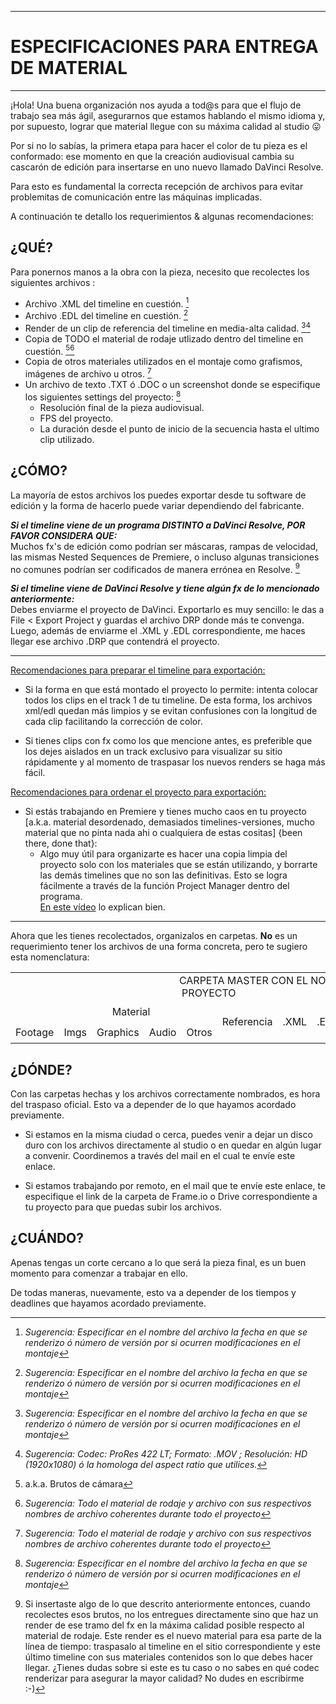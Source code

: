 ---------------------------------------------
# ESPECIFICACIONES PARA ENTREGA DE MATERIAL #
---------------------------------------------

¡Hola! Una buena organización nos ayuda a tod@s para que 
el flujo de trabajo sea más ágil, asegurarnos que 
estamos hablando el mismo idioma y, por supuesto, 
lograr que material llegue con su máxima calidad al studio :stuck_out_tongue:

Por si no lo sabías, la primera etapa para hacer el color de 
tu pieza es el conformado: ese momento en que la creación 
audiovisual cambia su cascarón de edición para 
insertarse en uno nuevo llamado DaVinci Resolve.  

Para esto es fundamental la correcta recepción de 
archivos para evitar problemitas de comunicación 
entre las máquinas implicadas. 

A continuación te detallo los requerimientos & algunas recomendaciones: 


## ¿QUÉ? ##
Para ponernos manos a la obra con la pieza, 
necesito que recolectes los siguientes archivos :

+ Archivo .XML del timeline en cuestión. [^1]
+ Archivo .EDL del timeline en cuestión. [^1]
+ Render de un clip de referencia del timeline en media-alta calidad. [^1][^2]
+ Copia de TODO el material de rodaje utlizado dentro del timeline en cuestión. [^3][^4]
+ Copia de otros materiales utilizados en el montaje como grafismos, imágenes de archivo u otros. [^4]
+ Un archivo de texto .TXT ó .DOC o un screenshot donde se especifique los siguientes settings del proyecto: [^1]
	+ Resolución final de la pieza audiovisual.
	+ FPS del proyecto.
	+ La duración desde el punto de inicio de la secuencia hasta el ultimo clip utilizado.

[^1]: *Sugerencia: Especificar en el nombre del archivo la fecha en que se renderizo ó número de versión por si ocurren modificaciones en el montaje*
[^2]: *Sugerencia: Codec: ProRes 422 LT; Formato: .MOV ; Resolución: HD (1920x1080) ó la homologa del aspect ratio que utilices.*
[^3]: a.k.a. Brutos de cámara
[^4]: *Sugerencia: Todo el material de rodaje y archivo con sus respectivos nombres de archivo coherentes durante todo el proyecto*


## ¿CÓMO? ##
La mayoría de estos archivos los puedes exportar desde
tu software de edición y la forma de hacerlo puede variar
dependiendo del fabricante.

***Si el timeline viene de un programa DISTINTO a DaVinci Resolve, POR FAVOR CONSIDERA QUE:*** \
Muchos fx's de edición como podrían ser máscaras, rampas de velocidad, las mismas Nested Sequences de Premiere, o incluso algunas transiciones no comunes podrían ser codificados de manera errónea en Resolve. [^5]

***Si el timeline viene de DaVinci Resolve y tiene algún fx de lo mencionado anteriormente:*** \
Debes enviarme el proyecto de DaVinci. Exportarlo es muy sencillo: le das a File < Export Project y guardas el archivo DRP donde más te convenga. Luego, además de enviarme el .XML y .EDL correspondiente, me haces llegar ese archivo .DRP que contendrá el proyecto.
	
	
[^5]: Si insertaste algo de lo que descrito anteriormente entonces, cuando recolectes esos brutos, no los entregues directamente sino que haz un render de ese tramo del fx en la máxima calidad posible respecto al material de rodaje. Este render es el nuevo material para esa parte de la línea de tiempo: traspasalo al timeline en el sitio correspondiente y este último timeline con sus materiales contenidos son lo que debes hacer llegar. ¿Tienes dudas sobre si este es tu caso o no sabes en qué codec renderizar para asegurar la mayor calidad? No dudes en escribirme :-)

****************************

<ins>Recomendaciones para preparar el timeline para exportación:</ins>
* Si la forma en que está montado el proyecto lo permite: intenta colocar 
todos los clips en el track 1 de tu timeline. De esta forma, los archivos
xml/edl quedan más limpios y se evitan confusiones con la longitud de 
cada clip facilitando la corrección de color.

* Si tienes clips con fx como los que mencione antes, es preferible que
los dejes aislados en un track exclusivo para visualizar su sitio rápidamente
y al momento de traspasar los nuevos renders se haga más fácil. 


<ins>Recomendaciones para ordenar el proyecto para exportación:</ins>
* Si estás trabajando en Premiere y tienes mucho caos 
en tu proyecto [a.k.a. material desordenado, demasiados timelines-versiones, 
mucho material que no pinta nada ahi o cualquiera de estas cositas] 
{been there, done that}: 
	* Algo muy útil para organizarte 
es hacer una copia limpia del proyecto solo con los materiales que se 
están utilizando, y borrarte las demás timelines que no son las definitivas.
Esto se logra fácilmente a través de la función Project Manager dentro del programa. \
[En este vídeo](https://www.youtube.com/watch?v=aiD4uqS0cNI) lo explican bien.  

****************************

Ahora que les tienes recolectados, organizalos en carpetas.
**No** es un requerimiento tener los archivos de una forma concreta,
pero te sugiero esta nomenclatura:

<table>
    <tbody>
        <tr>
            <td colspan=9 style="text-align: center; vertical-align: middle;">&nbsp;&nbsp;&nbsp;&nbsp;&nbsp;&nbsp;&nbsp;&nbsp;&nbsp;&nbsp;&nbsp;&nbsp;&nbsp;&nbsp;&nbsp;&nbsp;&nbsp;&nbsp;&nbsp;&nbsp;&nbsp;&nbsp;&nbsp;&nbsp;&nbsp;&nbsp;&nbsp;&nbsp;&nbsp;&nbsp;&nbsp;&nbsp;&nbsp;&nbsp;&nbsp;&nbsp;&nbsp;&nbsp;&nbsp;&nbsp;&nbsp;&nbsp;&nbsp;&nbsp;&nbsp;&nbsp;&nbsp;&nbsp;&nbsp;&nbsp;&nbsp;CARPETA MASTER CON EL NOMBRE DEL PROYECTO</td>
        </tr>
        <tr>
            <td colspan=5>&nbsp;&nbsp;&nbsp;&nbsp;&nbsp;&nbsp;&nbsp;&nbsp;&nbsp;&nbsp;&nbsp;&nbsp;&nbsp;&nbsp;&nbsp;&nbsp;&nbsp;&nbsp;&nbsp;&nbsp;&nbsp;&nbsp;&nbsp;&nbsp;&nbsp;&nbsp;&nbsp;&nbsp;&nbsp;&nbsp;&nbsp;&nbsp;&nbsp;&nbsp;&nbsp;&nbsp;Material</td>
            <td rowspan=5>Referencia</td>
            <td rowspan=5>.XML</td>
            <td rowspan=5>.EDL</td>
            <td rowspan=5>.TXT / .DOC / Screenshot</td>
        </tr>
	<tr>
            <td>Footage</td>
	    <td>Imgs</td>
	    <td>Graphics</td>
            <td>Audio</td>
            <td>Otros</td>
        </tr>
    </tbody>
</table>

## ¿DÓNDE? ##
Con las carpetas hechas y los archivos correctamente nombrados, es hora
del traspaso oficial. Esto va a depender de lo que hayamos acordado
previamente.

- Si estamos en la misma ciudad o cerca, puedes venir a dejar un disco
duro con los archivos directamente al studio o en quedar en algún lugar 
a convenir. Coordinemos a través del mail en el cual te envíe este enlace. 

- Si estamos trabajando por remoto, en el mail que te envíe este enlace,
te especifique el link de la carpeta de Frame.io o Drive correspondiente
a tu proyecto para que puedas subir los archivos.


## ¿CUÁNDO? ##
Apenas tengas un corte cercano a lo que será la pieza final, es un buen
momento para comenzar a trabajar en ello.

De todas maneras, nuevamente, esto va a depender de los tiempos y
deadlines que hayamos acordado previamente.
